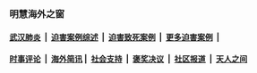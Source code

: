 
### 明慧海外之窗

####  [武汉肺炎](indexes/365.md?t=07210000) &nbsp;|&nbsp;  [迫害案例综述](indexes/328.md?t=07210000) &nbsp;|&nbsp; [迫害致死案例](indexes/277.md?t=07210000)  &nbsp;|&nbsp; [更多迫害案例](indexes/81.md?t=07210000)  &nbsp;|&nbsp; 
####  [时事评论](indexes/19.md?t=07210000) &nbsp;|&nbsp; [海外简讯](indexes/245.md?t=07210000)&nbsp;|&nbsp;  [社会支持](indexes/140.md?t=07210000) &nbsp;|&nbsp; [褒奖决议](indexes/282.md?t=07210000) &nbsp;|&nbsp; [社区报道](indexes/91.md?t=07210000)  &nbsp;|&nbsp; [天人之间](indexes/78.md?t=07210000) 


